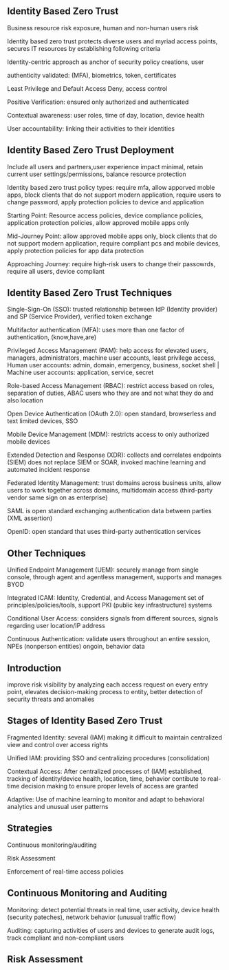 ## Identity Based Zero Trust

Business resource risk exposure, human and non-human users risk

Identity based zero trust protects diverse users and myriad access points, secures IT resources by establishing following criteria

Identity-centric approach as anchor of security policy creations, user 

authenticity validated: (MFA), biometrics, token, certificates

Least Privilege and Default Access Deny, access control

Positive Verification: ensured only authorized and authenticated

Contextual awareness: user roles, time of day, location, device health

User accountability: linking their activities to their identities

## Identity Based Zero Trust Deployment

Include all users and partners,user experience impact minimal, retain current user settings/permissions, balance resource protection

Identity based zero trust policy types: require mfa, allow apporved moble apps, block clients that do not support modern application,  require users to change password, apply protection policies to device and application

Starting Point: Resource access policies, device compliance policies, application protection policies,  allow approved mobile apps only

Mid-Journey Point: allow approved mobile apps only, block clients that do not support modern application, require compliant pcs and mobile devices, apply protection policies  for app data protection

Approaching Journey: require high-risk users to change their passowrds, require all users, device compliant

## Identity Based Zero Trust Techniques

Single-Sign-On (SSO): trusted relationship between IdP (Identity provider) and SP (Service Provider), verified token exchange

Multifactor authentication (MFA): uses more than one factor of authentication, (know,have,are) 

Privileged Access Management (PAM): help access for elevated users, managers, administrators, machine user accounts, least privilege access, Human user accounts: admin, domain, emergency, business, socket shell | Machine user accounts: application, service, secret

Role-based Access Management (RBAC): restrict access based on roles, separation of duties, ABAC users who they are and not what they do and also location

Open Device Authentication (OAuth 2.0): open standard, browserless and text limited devices, SSO 

Mobile Device Management (MDM): restricts access to only authorized mobile devices

Extended Detection and Response (XDR): collects and correlates endpoints (SIEM) does not replace SIEM or SOAR, invoked machine learning and automated incident response

Federated Identity Management: trust domains across business units, allow users to work together across domains, multidomain access (third-party vendor same sign on as enterprise)

SAML is open standard exchanging authentication data between parties (XML assertion)

OpenID: open standard that uses third-party authentication services

## Other Techniques

Unified Endpoint Management (UEM): securely manage from single console, through agent and agentless management, supports and manages BYOD

Integrated ICAM: Identity, Credential, and Access Management set of principles/policies/tools, support PKI (public key infrastructure) systems

Conditional User Access: considers signals from different sources, signals regarding user location/IP address

Continuous Authentication: validate users throughout an entire session, NPEs (nonperson entities) ongoin, behavior data

## Introduction

improve risk visibility by analyzing each access request on every entry point, elevates decision-making process to entity, better detection of security threats and anomalies

## Stages of Identity Based Zero Trust

Fragmented Identity: several (IAM) making it difficult to maintain centralized view and control over access rights

Unified IAM: providing SSO and centralizing procedures (consolidation)

Contextual Access: After centralized processes of (IAM) established, tracking of identity/device health, location, time, behavior contibute to real-time decision making to ensure proper levels of access are granted

Adaptive: Use of machine learning to monitor and adapt to behavioral analytics and unusual user patterns

## Strategies

Continuous monitoring/auditing

Risk Assessment

Enforcement of real-time access policies

## Continuous Monitoring and Auditing

Monitoring: detect potential threats in real time, user activity, device health (security pateches), network behavior (unusual traffic flow)

Auditing: capturing activities of users and devices to generate audit logs, track compliant and non-compliant users

## Risk Assessment








